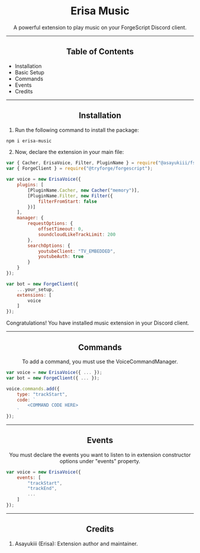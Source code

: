<h1 align="center">Erisa Music</h1>
<p align="center">A powerful extension to play music on your ForgeScript Discord client.</p>

----

<h2 align="center">Table of Contents</h2>
<ul>
    <li>Installation</li>
    <li>Basic Setup</li>
    <li>Commands</li>
    <li>Events</li>
    <li>Credits</li>
</ul>

----

<h2 align="center">Installation</h2>

1. Run the following command to install the package:
```bash
npm i erisa-music
```
2. Now, declare the extension in your main file:
```js
var { Cacher, ErisaVoice, Filter, PluginName } = require("@asayukiii/fs-music");
var { ForgeClient } = require("@tryforge/forgescript");

var voice = new ErisaVoice({
    plugins: [
        [PluginName.Cacher, new Cacher("memory")],
        [PluginName.Filter, new Filter({
            filterFromStart: false
        })]
    ],
    manager: {
        requestOptions: {
            offsetTimeout: 0,
            soundcloudLikeTrackLimit: 200
        },
        searchOptions: {
            youtubeClient: "TV_EMBEDDED",
            youtubeAuth: true
        }
    }
});

var bot = new ForgeClient({
    ...your_setup,
    extensions: [
        voice
    ]
});
```
Congratulations! You have installed music extension in your Discord client.

----

<h2 align="center">Commands</h2>
<p align="center">To add a command, you must use the VoiceCommandManager.</p>

```js
var voice = new ErisaVoice({ ... });
var bot = new ForgeClient({ ... });

voice.commands.add({
    type: "trackStart",
    code: `
        <COMMAND CODE HERE>
    `
});
```

----

<h2 align="center">Events</h2>
<p align="center">You must declare the events you want to listen to in extension constructor options under "events" property.</p>

```js
var voice = new ErisaVoice({
    events: [
        "trackStart",
        "trackEnd",
        ...
    ]
});
```

----

<h2 align="center">Credits</h2>
<ol>
    <li>Asayukiii (Erisa): Extension author and maintainer.</li>
</ol>